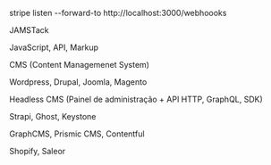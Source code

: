 stripe listen --forward-to http://localhost:3000/webhoooks


JAMSTack

JavaScript, API, Markup

CMS (Content Managemenet System)

Wordpress, Drupal, Joomla, Magento

Headless CMS (Painel de administração + API HTTP, GraphQL, SDK)

Strapi, Ghost, Keystone

GraphCMS, Prismic CMS, Contentful

Shopify, Saleor

